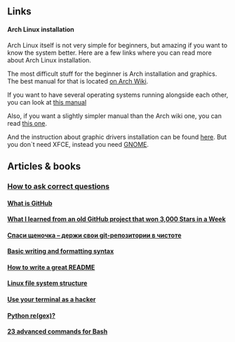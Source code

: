 ## Links
#### Arch Linux installation
Arch Linux itself is not very simple for beginners, but amazing 
if you want to know the system better. Here are a few links where
you can read more about Arch Linux installation.

The most difficult stuff for the beginner is Arch installation and graphics. 
The best manual for that is located 
[on Arch Wiki](https://wiki.archlinux.org/index.php/installation_guide). 

If you want to have several operating systems running alongside each other, you can look at
[this manual](https://sollus-soft.blogspot.com/2017/01/arch-linux-windows-10-uefi-systemd-boot.html)

Also, if you want a slightly simpler manual than the Arch wiki one, you can read 
[this one](https://sollus-soft.blogspot.com/2017/01/arch-linux-64-uefi-systemd-boot-grub.html). 

And the instruction about graphic drivers installation can be found 
[here](https://ziggi.org/ustanovka-i-nastroyka-arch-linux-xfce-chast-1/).
But you don\`t need XFCE, instead you need [GNOME](https://wiki.archlinux.org/index.php/GNOME).

## Articles & books

### [How to ask correct questions](http://segfault.kiev.ua/smart-questions-ru.html#classic)

#### [What is GitHub](https://www.howtogeek.com/180167/htg-explains-what-is-github-and-what-do-geeks-use-it-for/)

#### [What I learned from an old GitHub project that won 3,000 Stars in a Week](https://www.freecodecamp.org/news/what-i-learned-from-an-old-github-project-that-won-3-000-stars-in-a-week-628349a5ee14/)

#### [Спаси щеночка – держи свои git-репозитории в чистоте](https://proglib.io/p/clean-git-repo/)

#### [Basic writing and formatting syntax](https://docs.github.com/en/github/writing-on-github/basic-writing-and-formatting-syntax)

#### [How to write a great README](https://thoughtbot.com/blog/how-to-write-a-great-readme)

#### [Linux file system structure](https://www.youtube.com/watch?v=HbgzrKJvDRw&feature=youtu.be)

#### [Use your terminal as a hacker](https://techrocks.ru/2018/11/15/how-to-code-like-a-hacker-in-the-terminal/)

#### [Python re\(gex\)?](https://drive.google.com/file/d/1P7YMIM1X6Qb7m4_ImmDnAoLes9gB_kS8/view)

#### [23 advanced commands for Bash](https://proglib.io/p/bash-23-advanced-commands/)
